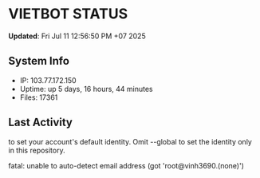 # VIETBOT STATUS
**Updated**: Fri Jul 11 12:56:50 PM +07 2025

## System Info
- IP: 103.77.172.150
- Uptime: up 5 days, 16 hours, 44 minutes
- Files: 17361

## Last Activity

to set your account's default identity.
Omit --global to set the identity only in this repository.

fatal: unable to auto-detect email address (got 'root@vinh3690.(none)')
